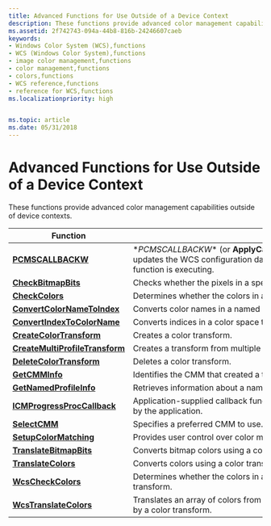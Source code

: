 ```yaml
---
title: Advanced Functions for Use Outside of a Device Context
description: These functions provide advanced color management capabilities outside of device contexts.
ms.assetid: 2f742743-094a-44b8-816b-24246607caeb
keywords:
- Windows Color System (WCS),functions
- WCS (Windows Color System),functions
- image color management,functions
- color management,functions
- colors,functions
- WCS reference,functions
- reference for WCS,functions
ms.localizationpriority: high


ms.topic: article
ms.date: 05/31/2018
---
```


# Advanced Functions for Use Outside of a Device Context

These functions provide advanced color management capabilities outside of device contexts.



| Function                                                           | Description                                                                                                                                                              |
|--------------------------------------------------------------------|--------------------------------------------------------------------------------------------------------------------------------------------------------------------------|
| [**PCMSCALLBACKW**](/windows/win32/api/icm/nc-icm-pcmscallbackw) | \**PCMSCALLBACKW** (or **ApplyCallbackFunction**) is a callback function that you implement that updates the WCS configuration data while the dialog box displayed by the [**SetupColorMatching**](setupcolormatching.md) function is executing. |
| [**CheckBitmapBits**](/windows/win32/api/icm/nf-icm-checkbitmapbits) | Checks whether the pixels in a specified bitmap lie within the output [gamut](g.md) of a specified transform. |
| [**CheckColors**](/windows/win32/api/icm/nf-icm-checkbitmapbits) | Determines whether the colors in an array lie within the output [gamut](g.md) of a specified transform. |
| [**ConvertColorNameToIndex**](convertcolornametoindex.md)         | Converts color names in a named color space to index numbers in a color profile.                                                                                         |
| [**ConvertIndexToColorName**](convertindextocolorname.md)         | Converts indices in a color space to an array of names in a named color space.                                                                                           |
| [**CreateColorTransform**](createcolortransform.md)               | Creates a color transform.                                                                                                                                               |
| [**CreateMultiProfileTransform**](createmultiprofiletransform.md) | Creates a transform from multiple profiles.                                                                                                                              |
| [**DeleteColorTransform**](deletecolortransform.md)               | Deletes a color transform.                                                                                                                                               |
| [**GetCMMInfo**](getcmminfo.md)                                   | Identifies the CMM that created a transform.                                                                                                                             |
| [**GetNamedProfileInfo**](getnamedprofileinfo.md)                 | Retrieves information about a named color profile.                                                                                                                       |
| [**ICMProgressProcCallback**](icmprogressproccallback.md)         | Application-supplied callback function to report progress. The name of this function is also defined by the application.                                                 |
| [**SelectCMM**](selectcmm.md)                                     | Specifies a preferred CMM to use.                                                                                                                                        |
| [**SetupColorMatching**](setupcolormatching.md)                   | Provides user control over color management by way of a dialog box.                                                                                                      |
| [**TranslateBitmapBits**](translatebitmapbits.md)                 | Converts bitmap colors using a color transform.                                                                                                                          |
| [**TranslateColors**](translatecolors.md)                         | Converts colors using a color transform.                                                                                                                                 |
| [**WcsCheckColors**](wcscheckcolors.md)                           | Determines whether the colors in an array are within the output gamut of a specified WCS color transform.                                                                |
| [**WcsTranslateColors**](wcstranslatecolors.md)                   | Translates an array of colors from the source color space to the destination color space as defined by a color transform.                                                |



 

 

 




